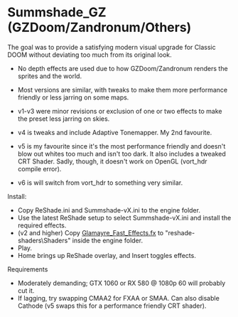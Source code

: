 # Summshade_GZ (GZDoom/Zandronum/Others)
The goal was to provide a satisfying modern visual upgrade for Classic DOOM without deviating too much from its original look.

- No depth effects are used due to how GZDoom/Zandronum renders the sprites and the world.
- Most versions are similar, with tweaks to make them more performance friendly or less jarring on some maps.

- v1-v3 were minor revisions or exclusion of one or two effects to make the preset less jarring on skies.
- v4 is tweaks and include Adaptive Tonemapper. My 2nd favourite.
- v5 is my favourite since it's the most performance friendly and doesn't blow out whites too much and isn't too dark. It also includes a tweaked CRT Shader. Sadly, though, it doesn't work on OpenGL (vort_hdr compile error).
- v6 is will switch from vort_hdr to something very similar.

Install:
- Copy ReShade.ini and Summshade-vX.ini to the engine folder.
- Use the latest ReShade setup to select Summshade-vX.ini and install the required effects.
- (v2 and higher) Copy [Glamayre_Fast_Effects.fx](https://github.com/92bfe6dc-93bb-45c2-a09f-939b12298174) to "reshade-shaders\Shaders" inside the engine folder.
- Play.
- Home brings up ReShade overlay, and Insert toggles effects.

Requirements
- Moderately demanding; GTX 1060 or RX 580 @ 1080p 60 will probably cut it.
- If lagging, try swapping CMAA2 for FXAA or SMAA. Can also disable Cathode (v5 swaps this for a performance friendly CRT shader).
